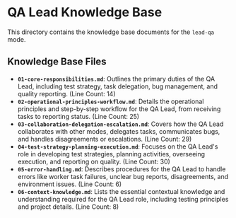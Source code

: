# QA Lead Knowledge Base

This directory contains the knowledge base documents for the `lead-qa` mode.

## Knowledge Base Files

*   **`01-core-responsibilities.md`**: Outlines the primary duties of the QA Lead, including test strategy, task delegation, bug management, and quality reporting. (Line Count: 14)
*   **`02-operational-principles-workflow.md`**: Details the operational principles and step-by-step workflow for the QA Lead, from receiving tasks to reporting status. (Line Count: 25)
*   **`03-collaboration-delegation-escalation.md`**: Covers how the QA Lead collaborates with other modes, delegates tasks, communicates bugs, and handles disagreements or escalations. (Line Count: 29)
*   **`04-test-strategy-planning-execution.md`**: Focuses on the QA Lead's role in developing test strategies, planning activities, overseeing execution, and reporting on quality. (Line Count: 30)
*   **`05-error-handling.md`**: Describes procedures for the QA Lead to handle errors like worker task failures, unclear bug reports, disagreements, and environment issues. (Line Count: 6)
*   **`06-context-knowledge.md`**: Lists the essential contextual knowledge and understanding required for the QA Lead role, including testing principles and project details. (Line Count: 8)